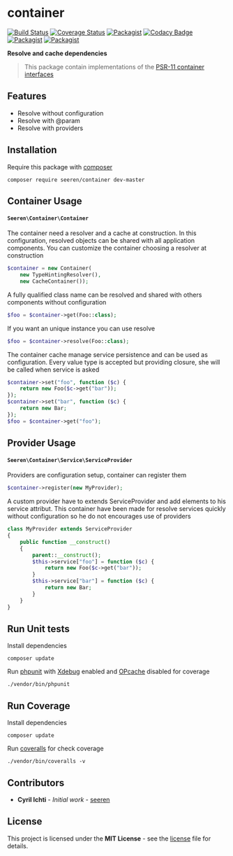 # container
 [![Build Status](https://travis-ci.org/seeren/container.svg?branch=master)](https://travis-ci.org/seeren/container) [![Coverage Status](https://coveralls.io/repos/github/seeren/container/badge.svg?branch=master)](https://coveralls.io/github/seeren/container?branch=master) [![Packagist](https://img.shields.io/packagist/dt/seeren/container.svg)](https://packagist.org/packages/seeren/container/stats) [![Codacy Badge](https://api.codacy.com/project/badge/Grade/4a0463fb5a084be5bda68e4e36d7c7ac)](https://www.codacy.com/app/seeren/container?utm_source=github.com&amp;utm_medium=referral&amp;utm_content=seeren/container&amp;utm_campaign=Badge_Grade) [![Packagist](https://img.shields.io/packagist/v/seeren/container.svg)](https://packagist.org/packages/seeren/container#) [![Packagist](https://img.shields.io/packagist/l/seeren/log.svg)](LICENSE)

**Resolve and cache dependencies**
> This package contain implementations of the [PSR-11 container interfaces](https://github.com/php-fig/fig-standards/blob/master/accepted/PSR-11-container.md)

## Features
* Resolve without configuration
* Resolve with @param
* Resolve with providers

## Installation
Require this package with [composer](https://getcomposer.org/)
```
composer require seeren/container dev-master
```

## Container Usage

#### `Seeren\Container\Container`
The container need a resolver and a cache at construction. In this configuration, resolved objects can be shared with all application components. You can customize the container choosing a resolver at construction
```php
$container = new Container(
    new TypeHintingResolver(),
    new CacheContainer());
```
A fully qualified class name can be resolved and shared with others components without configuration
```php
$foo = $container->get(Foo::class);
```
If you want an unique instance you can use resolve
```php
$foo = $container->resolve(Foo::class);
```
The container cache manage service persistence and can be used as configuration. Every value type is accepted but providing closure, she will be called when service is asked
```php
$container->set("foo", function ($c) {
    return new Foo($c->get("bar"));
});
$container->set("bar", function ($c) {
    return new Bar;
});
$foo = $container->get("foo");
```

## Provider Usage
#### `Seeren\Container\Service\ServiceProvider`
Providers are configuration setup, container can register them
```php
$container->register(new MyProvider);
```
A custom provider have to extends ServiceProvider and add elements to his service attribut. This container have been made for resolve services quickly without configuration so he do not encourages use of providers
```php
class MyProvider extends ServiceProvider
{
    public function __construct()
    {
        parent::__construct();
        $this->service["foo"] = function ($c) {
            return new Foo($c->get("bar"));
        }
        $this->service["bar"] = function ($c) {
            return new Bar;
        }
    }
}
```
## Run Unit tests
Install dependencies
```
composer update
```
Run [phpunit](https://phpunit.de/) with [Xdebug](https://xdebug.org/) enabled and [OPcache](http://php.net/manual/fr/book.opcache.php) disabled for coverage
```
./vendor/bin/phpunit
```
## Run Coverage
Install dependencies
```
composer update
```
Run [coveralls](https://coveralls.io/) for check coverage
```
./vendor/bin/coveralls -v
```

##  Contributors
* **Cyril Ichti** - *Initial work* - [seeren](https://github.com/seeren)

## License
This project is licensed under the **MIT License** - see the [license](LICENSE) file for details.